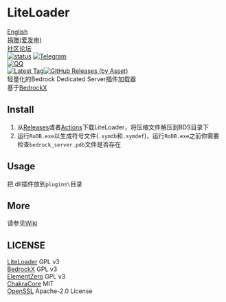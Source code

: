 # LiteLoader
[English](README.md)   
[捐赠(爱发电)](https://afdian.net/@liteldev)  
[社区论坛](https://l.sakuralo.top/)  
<a href="https://github.com/LiteLDev/LiteLoader/actions">![status](https://img.shields.io/github/workflow/status/LiteLDev/LiteLoader/Build%20LiteLoader?style=for-the-badge)</a>
<a href="https://t.me/liteloader">![Telegram](https://img.shields.io/badge/telegram-LiteLoader-%232CA5E0?style=for-the-badge&logo=Telegram)</a><br>
<a href="https://jq.qq.com/?_wv=1027&k=78uA5xfp">![QQ](https://img.shields.io/badge/QQ-LiteLoader-%2F05028?style=for-the-badge)</a><br>
<a href="https://github.com/LiteLDev/LiteLoader/releases/latest">![Latest Tag](https://img.shields.io/github/v/tag/LiteLDev/LiteLoader?label=LATEST%20TAG&style=for-the-badge)![GitHub Releases (by Asset)](https://img.shields.io/github/downloads/LiteLDev/LiteLoader/latest/total?style=for-the-badge)</a><br>
轻量化的Bedrock Dedicated Server插件加载器  
基于[BedrockX](https://github.com/Sysca11/BedrockX)

## Install
1. 从[Releases](https://github.com/LiteLDev/LiteLoader/releases)或者[Actions](https://github.com/LiteLDev/LiteLoader/actions)下载LiteLoader，将压缩文件解压到BDS目录下
2. 运行`RoDB.exe`以生成符号文件(`.symdb`和`.symdef`)，运行`RoDB.exe`之前你需要检查`bedrock_server.pdb`文件是否存在

## Usage
把.dll插件放到`plugins\`目录  

## More
请参见[Wiki](https://github.com/LiteLDev/LiteLoader/wiki)

## LICENSE  
[LiteLoader](https://github.com/LiteLDev/LiteLoader) GPL v3  
[BedrockX](https://github.com/Sysca11/BedrockX) GPL v3  
[ElementZero](https://github.com/Element-0/ElementZero) GPL v3  
[ChakraCore](https://github.com/chakra-core/ChakraCore) MIT  
[OpenSSL](https://github.com/openssl/openssl) Apache-2.0 License
